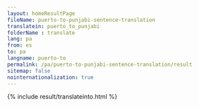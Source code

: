 ```yaml
---
layout: homeResultPage
fileName: puerto-to-punjabi-sentence-translation
translatein: puerto_to_punjabi
folderName : translate
lang: pa
from: es
to: pa
langname: puerto-to
permalink: /pa/puerto-to-punjabi-sentence-translation/result
sitemap: false
nointernationalization: true
---
```

{% include result/translateinto.html %}

<script src="/js/result/translation.js" data-foldername="{{page.folderName}}" data-lang="{{page.lang}}"></script>
